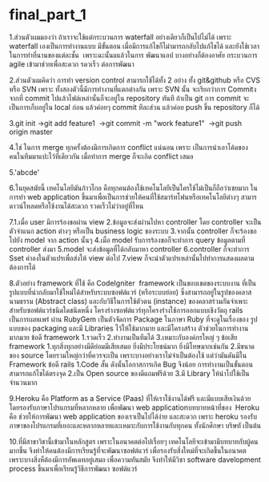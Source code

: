 # final_part_1
1.ส่วนตัวผมมองว่า ถ้าเราจะใช้แต่กระบวนการ waterfall อย่างเดียวก็เป็นไปไม่ได้ เพราะ waterfall เองเป็นการทำงานแบบ มีขั้นตอน เมื่อมีการแก้ไขก็ไม่ามารถกลับไปแก้ไขได้ และยังใช้เวลาในการทำที่นานของแต่ละชั้น  เพราะฉะนั้นแแล้วในการ พัฒนาแอป บางอย่างก็ต้องอาศัย กระบวนการ agile เข้ามาช่วยเพื่อสะดวก รดวเร็ว ต่อการพัฒนา

2.ส่วนตัวผมคิดว่า การทำ version control สามารถใช้ได้ทั้ง 2 อย่าง ทั้ง git&github หรือ CVS หรือ SVN เพราะ ทั้งสองตัวนี้มีการทำงานที่แตกต่างกัน เพราะ SVN นั้น จะเรียกว่าการ Commitงจากที่ commit ไปแล้วไฟล์เหล่านั้นก็จะอยู่ใน repository ทันที ถ้าเป็น git การ commit จะเป็นการเก็บอยู่ใน local ก่อน แล้วค่อยๆ commit ทีละส่วน แล้วค่อย push ขึ้น repository ก็ได้

3.git init
  ->git add feature1 
  ->git commit -m "work feature1" 
  ->git push origin master

4.ใช่ ในการ merge ทุกครั้งต้องมีการเกิดการ conflict แน่นอน เพราะ เป็นการนำเอาโค้ดของคนในทีมมาแปะไว้ที่เดียวกัน เมื่อทำการ merge ก็จะเกิด conflict เสมอ 

5.'abcde' 

6.ในยุคสมัยนี้ เทคโนโลยีมันก้าวไกล คือทุกคนต้องใช้เทคโนโลยีเป็นใครใช้ไม่เป็นก็ถือว่าเชยมาก ในการทำ web application ขึ้นมาเพื่อเป็นการช่วยให้คนที่ใช้สมาร์ทโฟนหรือเทคโนโลยีต่างๆ สามารดาวน์โหลดหรือใช้งานได้สะดวก รวดเร็วไม่ว่าอยู่ที่ไหน

7.1.เมื่อ user มีการร้องขอผ่าน view
  2.ข้อมูลจะส่งผ่านไปหา controller โดย controller จะเป็นตัวจำแนก action ต่างๆ หรือเป็น business logic ของระบบ
  3.จากนั้น controller ก็จะร้องขอไปยัง model จาก action นั้นๆ 
  4.เมื่อ model รับการร้องขอก็จะทำการ query ข้อมูลตามที่ controller ส่งมา
  5.model จะส่งข้อมูลที่ได้กลับมาหา controller
  6.controller ก็จะทำการ Sset ค่าลงในตัวแปรเพื่อส่งให้ view ต่อไป
  7.view ก็จะนำตัวแปรเหล่านั้นไปทำการแสดงผลตามต้องการได้

8.ตัวอย่าง framework ที่ใช้ คือ CodeIgniter 
framework เป็นขอบเขตของระบบงาน ที่เป็นรูปแบบที่นำกลับมาใช้ใหม่ได้สำหรับระบบซอฟต์แวร์ (หรือระบบย่อย) ซึ่งสามารถอยู่ในรูปของคลาสนามธรรม (Abstract class) และกับวิธีในการใช้ตัวตน (instance) ของคลาสร่วมกันจำเพาะสำหรับซอฟต์แวร์ชนิดใดชนิดหนึ่ง โครงร่างซอฟต์แวร์ทุกโครงร่างใช้การออกแบบเชิงวัตถุ
rails  เป็นการเผยแพร่ ผ่าน RubyGem เป็นตัวจัดการ Package ในภาษา Ruby ที่จะดูในเรื่องของ รูปแบบของ packaging และมี Libraries ไว้ให้ใช้มากมาย และมีโครงสร้าง ตัวช่วยในการทำงานมากมาย
ข้อดี framework 1.รวดเร็ว 2.ทำงานเป็นทีมได้ 3.เหมาะกับองค์กรใหญ่ ๆ
ข้อเสีย framework 1.ทุกสิ่งทุกอย่างมีดีย่อมมีเสียเสมอ ยิ่งมีประโยชน์มาก ยิ่งมีโทษมากเช่นกัน 2.มีขนาดของ source โดยรวมใหญ่กว่าที่ควรจะเป็น เพราะบางอย่างเราไม่จำเป็นต้องใช้ แต่ว่ามันดันมีใน Framework
ข้อดี rails 1.Code สั้น ดังนั้นโอกาสการเกิด Bug จึงน้อย การทำงานเป็นขั้นตอน สามารถแก้ไขได้ตรงจุด 2.เป็น Open source ของดีแถมฟรีด้วย 3.มี Library ให้นำไปใช้เป็นจำนวนมาก

9.Heroku คือ Platform as a Service (Paas) ที่ให้เราใช้งานได้ฟรี และมีแบบเสียเงินด้วย โดยรองรับภาษาโปรแกรมที่หลากหลาย เพื่อพัฒนา web applicationบทบาทหน้าที่ของ  Heroku คือ ช่วยให้การพัฒนา web application ของเราเป็นไปได้ง่าย และสะดวก เพราะ heroku รองรับภาษาของโปรแกรมที่เยอะและหลากหลายและเหมาะกับการใช้งานกับทุกคน ทั้งนักศึกษา บริษทั เป็นต้น

10.ที่มีสาขาวิชานี้เข้ามาในหลักสูตร เพราะในอนาคตต่อไปเรื่อยๆ เทคโนโลยีจะเข้ามามีบทบาทกับผู้คนมากขึ้น จึงทำให้คนต้องมีการเรียนรู้ที่จะพัฒนาซอฟต์แวร์ เพื่อรองรับสิ่งใหม่ที่จะเกิดขึ้นในอนาคต เพราะบางสิ่งห็ต้องมีการอัพเดทอยู่เสมอ เพื่อความทันสมัย จึงทำให้มีวิชา software davelopment process ขึ้นมาเพื่อเรียนรู้วิธีการพัฒนา ซอฟต์แวร์ 
